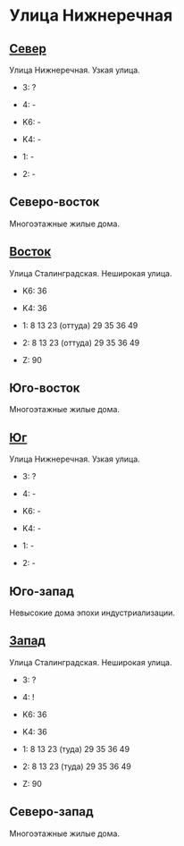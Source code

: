 # Улица Нижнеречная

## [Север](./10545115.md)

Улица Нижнеречная.
Узкая улица.

* 3:    ?
* 4:    -

* K6:   -
* K4:   -
* 1:    -
* 2:    -

## Северо-восток

Многоэтажные жилые дома.

## [Восток](./10555120.md)

Улица Сталинградская.
Неширокая улица.

* K6:   36
* K4:   36
* 1:    8   13  23 (оттуда) 29  35  36  49
* 2:    8   13  23 (оттуда) 29  35  36  49

* Z:    90

## Юго-восток

Многоэтажные жилые дома.

## [Юг](./10545125.md)

Улица Нижнеречная.
Узкая улица.

* 3:    ?
* 4:    -

* K6:   -
* K4:   -
* 1:    -
* 2:    -

## Юго-запад

Невысокие дома эпохи индустриализации.

## [Запад](./10535120.md)

Улица Сталинградская.
Неширокая улица.

* 3:    ?
* 4:    !

* K6:   36
* K4:   36
* 1:    8   13  23 (туда)   29  35  36  49
* 2:    8   13  23 (туда)   29  35  36  49

* Z:    90

## Северо-запад

Многоэтажные жилые дома.

